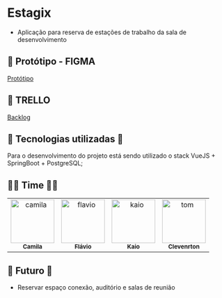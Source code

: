 # Estagix
- Aplicação para reserva de estações de trabalho da sala de desenvolvimento
## 🎨 Protótipo - FIGMA
<a href="https://www.figma.com/file/jn3DZsUHkrwTvEf3lX1bev/ESTAGIX?node-id=0%3A1&t=ZNgnSWOPst4cSmGG-0">Protótipo</a>

## 📝 TRELLO
<a href="https://trello.com/b/qTr3LNph/estagix">Backlog</a>

## 🔧 Tecnologias utilizadas 🔧
Para o desenvolvimento do projeto está sendo utilizado o stack VueJS + SpringBoot + PostgreSQL;

## 👨‍💻 Time 👩‍💻
<table>
  <tr>
    <td align="center">
      <a href="https://github.com/camilavitoriacosta">
        <img src="https://avatars.githubusercontent.com/u/69814341?v=4" width="100px;" alt="camila"/><br>
        <sub>
          <b>Camila</b>
        </sub>
      </a>
    </td>
    <td align="center">
      <a href="https://github.com/flavio1508">
        <img src="https://avatars.githubusercontent.com/u/100893001?v=4" width="100px;" alt="flavio"/><br>
        <sub>
          <b>Flávio</b>
        </sub>
      </a>
    </td>
    <td align="center">
      <a href="https://github.com/kkaioken">
        <img src="https://avatars.githubusercontent.com/u/103671003?v=4" width="100px;" alt="kaio"/><br>
        <sub>
          <b>Kaio</b>
        </sub>
      </a>
    </td>
    <td align="center">
      <a href="https://github.com/clevertonx">
        <img src="https://avatars.githubusercontent.com/u/101062921?v=4" width="100px;" alt="tom"/><br>
        <sub>
          <b>Clevenrton</b>
        </sub>
      </a>
    </td>
  </tr>
</table>


## 🔮 Futuro 🔮
- Reservar espaço conexão, auditório e salas de reunião
